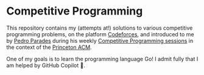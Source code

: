 # Competitive Programming

This repository contains my (attempts at!) solutions to various competitive programming problems,
on the platform [Codeforces](https://codeforces.com/), and introduced to me by
[Pedro Parades](https://www.cs.princeton.edu/~pparedes/) during his weekly
[Competitive Programming sessions](https://competitive-programming.cs.princeton.edu/fall22) in the
context of the [Princeton ACM](http://princeton.acm.org/).

One of my goals is to learn the programming language Go! I admit fully that I am helped by GitHub Copilot 🤖.
